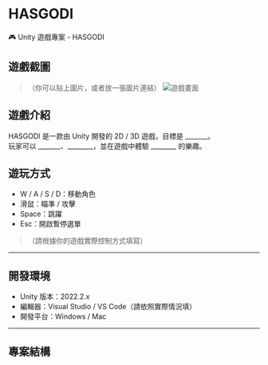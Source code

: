 # HASGODI

🎮 Unity 遊戲專案 - HASGODI

## 遊戲截圖
> （你可以貼上圖片，或者放一張圖片連結）
![遊戲畫面](https://your.image.link/here.png)

## 遊戲介紹

HASGODI 是一款由 Unity 開發的 2D / 3D 遊戲，目標是 _______。  
玩家可以 _______、________，並在遊戲中體驗 ________ 的樂趣。

## 遊玩方式

- W / A / S / D：移動角色  
- 滑鼠：瞄準 / 攻擊  
- Space：跳躍  
- Esc：開啟暫停選單

>（請根據你的遊戲實際控制方式填寫）

---

## 開發環境

- Unity 版本：2022.2.x
- 編輯器：Visual Studio / VS Code（請依照實際情況填）
- 開發平台：Windows / Mac

---

## 專案結構

